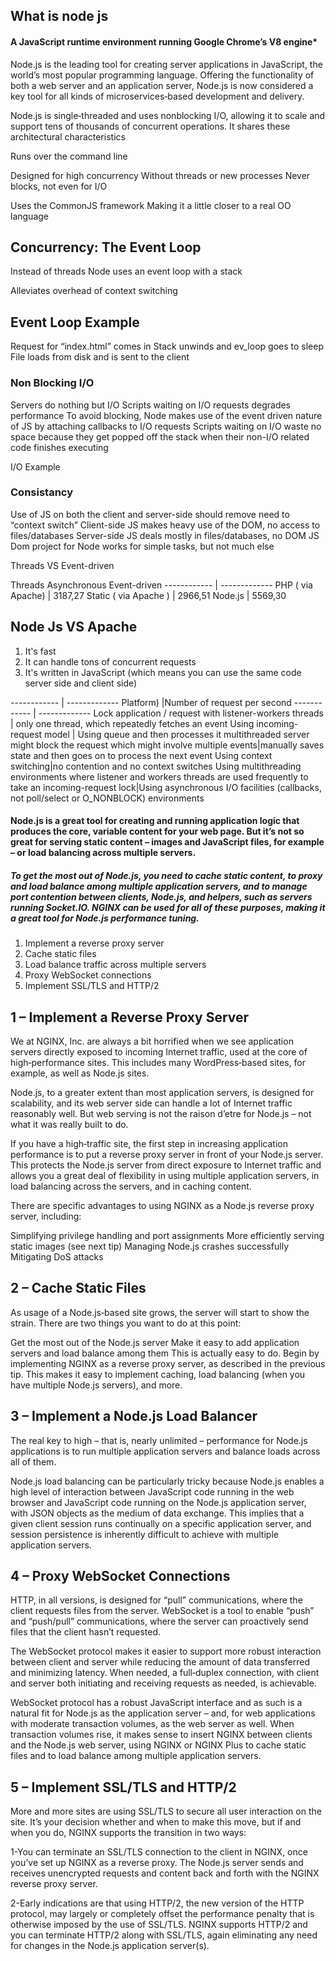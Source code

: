 

## **What is node js** 
 ####   A JavaScript runtime environment running Google Chrome’s V8 engine*
 
 Node.js is the leading tool for creating server applications in JavaScript, the world’s most popular programming language. Offering the functionality of both a web server and an application server, Node.js is now considered a key tool for all kinds of microservices‑based development and delivery. 
 
 Node.js is single‑threaded and uses nonblocking I/O, allowing it to scale and support tens of thousands of concurrent operations. It shares these architectural characteristics
 
 Runs over the command line  
 
  Designed for high concurrency
   Without threads or new processes
  Never blocks, not even for I/O
 
  Uses the CommonJS framework
   Making it a little closer to a real OO language
  
  
  
## Concurrency: The Event Loop
 
  Instead of threads Node uses an event loop with a stack
 
  Alleviates overhead of context switching
 
 
 
 
 
 
 ## Event Loop Example 
 
   Request for “index.html” comes in
   Stack unwinds and ev_loop goes to sleep
   File loads from disk and is sent to the client


 ### Non Blocking I/O

  Servers do nothing but I/O
  Scripts waiting on I/O requests degrades performance
   To avoid blocking, Node makes use of the event driven nature of JS by attaching callbacks to I/O requests
  Scripts waiting on I/O waste no space because they get popped off the stack when their non-I/O related code finishes executing


I/O Example


### Consistancy 

  Use of JS on both the client and server-side should remove need to “context switch”
  Client-side JS makes heavy use of the DOM, no access to files/databases
  Server-side JS deals mostly in files/databases, no DOM
 JS Dom project for Node works for simple tasks, but not much else

Threads VS Event-driven

Threads          Asynchronous Event-driven
------------ | -------------
PHP ( via Apache) | 3187,27
Static ( via Apache ) | 2966,51
Node.js |  5569,30


 
## Node Js VS Apache

1. It's fast
1. It can handle tons of concurrent requests
1. It's written in JavaScript (which means you can use the same code server side and client side)

  
------------ | -------------
Platform)    |Number of request per second
------------ | -------------
Lock application / request with listener-workers threads |  only one thread, which repeatedly fetches an event
Using incoming-request model  |  Using queue and then processes it
multithreaded server might block the request which might involve multiple events|manually saves state and then goes on to process the next event
Using context switching|no contention and no context switches
Using multithreading environments where listener and workers threads are used frequently to take an incoming-request lock|Using asynchronous I/O facilities (callbacks, not poll/select or O_NONBLOCK) environments


#### Node.js is a great tool for creating and running application logic that produces the core, variable content for your web page. But it’s not so great for serving static content – images and JavaScript files, for example – or load balancing across multiple servers.

##### To get the most out of Node.js, you need to cache static content, to proxy and load balance among multiple application servers, and to manage port contention between clients, Node.js, and helpers, such as servers running Socket.IO. NGINX can be used for all of these purposes, making it a great tool for Node.js performance tuning.


1. Implement a reverse proxy server
1. Cache static files
1. Load balance traffic across multiple servers
1. Proxy WebSocket connections
1. Implement SSL/TLS and HTTP/2


## 1 – Implement a Reverse Proxy Server

We at NGINX, Inc. are always a bit horrified when we see application servers directly exposed to incoming Internet traffic, used at the core of high‑performance sites. This includes many WordPress‑based sites, for example, as well as Node.js sites.

Node.js, to a greater extent than most application servers, is designed for scalability, and its web server side can handle a lot of Internet traffic reasonably well. But web serving is not the raison d’etre for Node.js – not what it was really built to do.

If you have a high‑traffic site, the first step in increasing application performance is to put a reverse proxy server in front of your Node.js server. This protects the Node.js server from direct exposure to Internet traffic and allows you a great deal of flexibility in using multiple application servers, in load balancing across the servers, and in caching content.

There are specific advantages to using NGINX as a Node.js reverse proxy server, including:

Simplifying privilege handling and port assignments
More efficiently serving static images (see next tip)
Managing Node.js crashes successfully
Mitigating DoS attacks




##  2 – Cache Static Files

As usage of a Node.js‑based site grows, the server will start to show the strain. There are two things you want to do at this point:

Get the most out of the Node.js server
Make it easy to add application servers and load balance among them
This is actually easy to do. Begin by implementing NGINX as a reverse proxy server, as described in the previous tip. This makes it easy to implement caching, load balancing (when you have multiple Node.js servers), and more.


##  3 – Implement a Node.js Load Balancer

The real key to high – that is, nearly unlimited – performance for Node.js applications is to run multiple application servers and balance loads across all of them.

Node.js load balancing can be particularly tricky because Node.js enables a high level of interaction between JavaScript code running in the web browser and JavaScript code running on the Node.js application server, with JSON objects as the medium of data exchange. This implies that a given client session runs continually on a specific application server, and session persistence is inherently difficult to achieve with multiple application servers.


##  4 – Proxy WebSocket Connections

HTTP, in all versions, is designed for “pull” communications, where the client requests files from the server. WebSocket is a tool to enable “push” and “push/pull” communications, where the server can proactively send files that the client hasn’t requested.

The WebSocket protocol makes it easier to support more robust interaction between client and server while reducing the amount of data transferred and minimizing latency. When needed, a full‑duplex connection, with client and server both initiating and receiving requests as needed, is achievable.

WebSocket protocol has a robust JavaScript interface and as such is a natural fit for Node.js as the application server – and, for web applications with moderate transaction volumes, as the web server as well. When transaction volumes rise, it makes sense to insert NGINX between clients and the Node.js web server, using NGINX or NGINX Plus to cache static files and to load balance among multiple application servers.


##  5 – Implement SSL/TLS and HTTP/2


More and more sites are using SSL/TLS to secure all user interaction on the site. It’s your decision whether and when to make this move, but if and when you do, NGINX supports the transition in two ways:

1-You can terminate an SSL/TLS connection to the client in NGINX, once you’ve set up NGINX as a reverse proxy. The Node.js server sends and receives unencrypted requests and content back and forth with the NGINX reverse proxy server.

2-Early indications are that using HTTP/2, the new version of the HTTP protocol, may largely or completely offset the performance penalty that is otherwise imposed by the use of SSL/TLS. NGINX supports HTTP/2 and you can terminate HTTP/2 along with SSL/TLS, again eliminating any need for changes in the Node.js application server(s).

 
